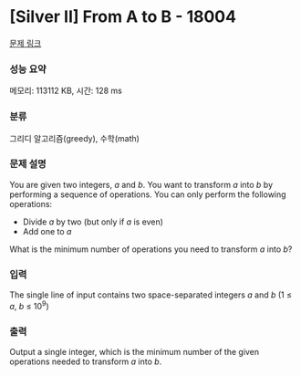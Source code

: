 # [Silver II] From A to B - 18004 

[문제 링크](https://www.acmicpc.net/problem/18004) 

### 성능 요약

메모리: 113112 KB, 시간: 128 ms

### 분류

그리디 알고리즘(greedy), 수학(math)

### 문제 설명

<p>You are given two integers, <em>a</em> and <em>b</em>. You want to transform <em>a</em> into <em>b</em> by performing a sequence of operations. You can only perform the following operations:</p>

<ul>
	<li>Divide <em>a</em> by two (but only if <em>a</em> is even)</li>
	<li>Add one to <em>a</em></li>
</ul>

<p>What is the minimum number of operations you need to transform <em>a</em> into <em>b</em>?</p>

### 입력 

 <p>The single line of input contains two space-separated integers <em>a</em> and <em>b</em> (1 ≤ <em>a</em>, <em>b</em> ≤ 10<sup>9</sup>)</p>

### 출력 

 <p>Output a single integer, which is the minimum number of the given operations needed to transform <em>a</em> into <em>b</em>.</p>

